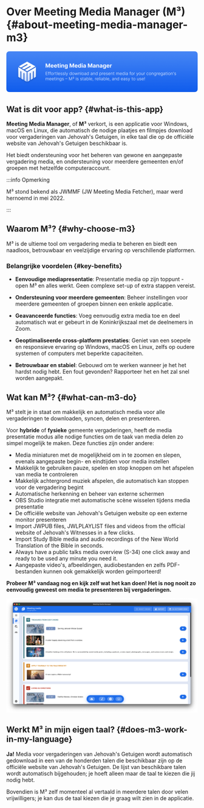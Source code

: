 # Over Meeting Media Manager (M³) {#about-meeting-media-manager-m3}

![M³ banner](./../assets/m3-banner.png)

## Wat is dit voor app? {#what-is-this-app}

**Meeting Media Manager**, of **M³** verkort, is een applicatie voor Windows, macOS en Linux, die automatisch de nodige plaatjes en filmpjes download voor vergaderingen van Jehovah's Getuigen, in elke taal die op de officiële website van Jehovah's Getuigen beschikbaar is.

Het biedt ondersteuning voor het beheren van gewone en aangepaste vergadering media, en ondersteuning voor meerdere gemeenten en/of groepen met hetzelfde computeraccount.

:::info Opmerking

M³ stond bekend als JWMMF (JW Meeting Media Fetcher), maar werd hernoemd in mei 2022.

:::

## Waarom M³? {#why-choose-m3}

M³ is de ultieme tool om vergadering media te beheren en biedt een naadloos, betrouwbaar en veelzijdige ervaring op verschillende platformen.

### Belangrijke voordelen {#key-benefits}

- **Eenvoudige mediapresentatie**: Presentatie media op zijn toppunt - open M³ en alles werkt. Geen complexe set-up of extra stappen vereist.

- **Ondersteuning voor meerdere gemeenten**: Beheer instellingen voor meerdere gemeenten of groepen binnen een enkele applicatie.

- **Geavanceerde functies**: Voeg eenvoudig extra media toe en deel automatisch wat er gebeurt in de Koninkrijkszaal met de deelnemers in Zoom.

- **Geoptimaliseerde cross-platform prestaties**: Geniet van een soepele en responsieve ervaring op Windows, macOS en Linux, zelfs op oudere systemen of computers met beperkte capaciteiten.

- **Betrouwbaar en stabiel**: Gebouwd om te werken wanneer je het het hardst nodig hebt. Een fout gevonden? Rapporteer het en het zal snel worden aangepakt.

## Wat kan M³? {#what-can-m3-do}

M³ stelt je in staat om makkelijk en automatisch media voor alle vergaderingen te downloaden, syncen, delen en presenteren.

Voor **hybride** of **fysieke** gemeente vergaderingen, heeft de media presentatie modus alle nodige functies om de taak van media delen zo simpel mogelijk te maken. Deze functies zijn onder andere:

- Media miniaturen met de mogelijkheid om in te zoomen en slepen, evenals aangepaste begin- en eindtijden voor media instellen
- Makkelijk te gebruiken pauze, spelen en stop knoppen om het afspelen van media te controleren
- Makkelijk achtergrond muziek afspelen, die automatisch kan stoppen voor de vergadering begint
- Automatische herkenning en beheer van externe schermen
- OBS Studio integratie met automatische scène wisselen tijdens media presentatie
- De officiële website van Jehovah's Getuigen website op een externe monitor presenteren
- Import JWPUB files, JWLPLAYLIST files and videos from the official website of Jehovah's Witnesses in a few clicks.
- Import Study Bible media and audio recordings of the New World Translation of the Bible in seconds.
- Always have a public talks media overview (S-34) one click away and ready to be used any minute you need it.
- Aangepaste video's, afbeeldingen, audiobestanden en zelfs PDF-bestanden kunnen ook gemakkelijk worden geïmporteerd!

**Probeer M³ vandaag nog en kijk zelf wat het kan doen! Het is nog nooit zo eenvoudig geweest om media te presenteren bij vergaderingen.**

![M³ preview](./../assets/m3-preview.png)

## Werkt M³ in mijn eigen taal? {#does-m3-work-in-my-language}

**Ja!** Media voor vergaderingen van Jehovah's Getuigen wordt automatisch gedownload in een van de honderden talen die beschikbaar zijn op de officiële website van Jehovah's Getuigen. De lijst van beschikbare talen wordt automatisch bijgehouden; je hoeft alleen maar de taal te kiezen die jij nodig hebt.

Bovendien is M³ zelf momenteel al vertaald in meerdere talen door velen vrijwilligers; je kan dus de taal kiezen die je graag wilt zien in de applicatie.
